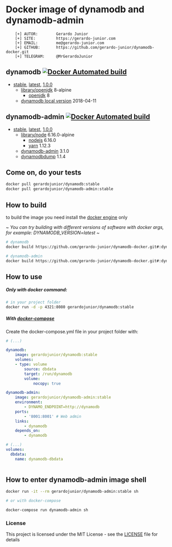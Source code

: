 # Docker image of dynamodb and dynamodb-admin

```
    [+] AUTOR:        Gerardo Junior
    [+] SITE:         https://gerardo-junior.com
    [+] EMAIL:        me@gerardo-junior.com
    [+] GITHUB:       https://github.com/gerardo-junior/dynamodb-docker.git
    [+] TELEGRAM:     @MrGerardoJunior
```

## dynamodb [![Docker Automated build](https://img.shields.io/docker/automated/jrottenberg/ffmpeg.svg)](https://hub.docker.com/r/gerardojunior/dynamodb/)
- [stable](https://github.com/gerardo-junior/dynamodb-docker/blob/master/dynamodb/Dockerfile), [latest](https://github.com/gerardo-junior/dynamodb-docker/blob/develop/dynamodb/Dockerfile), [1.0.0](https://github.com/gerardo-junior/dynamodb-docker/blob/1.0.0/dynamodb/Dockerfile)
    - [library/openjdk](https://hub.docker.com/_/openjdk) 8-alpine
      - [openjdk](https://openjdk.java.net/) 8
    - [dynamodb local version](https://docs.aws.amazon.com/amazondynamodb/latest/developerguide/DynamoDBLocal.DownloadingAndRunning.html) 2018-04-11

## dynamodb-admin [![Docker Automated build](https://img.shields.io/docker/automated/jrottenberg/ffmpeg.svg)](https://hub.docker.com/r/gerardojunior/dynamodb-admin/)
- [stable](https://github.com/gerardo-junior/dynamodb-docker/blob/master/dynamodb-admin/Dockerfile), [latest](https://github.com/gerardo-junior/dynamodb-docker/blob/develop/dynamodb-admin/Dockerfile), [1.0.0](https://github.com/gerardo-junior/dynamodb-docker/blob/1.0.0/dynamodb-admin/Dockerfile)
  - [library/node](https://hub.docker.com/_/node) 6.16.0-alpine
      - [nodejs](https://nodejs.org/) 6.16.0
      - [yarn](https://yarnpkg.com/) 1.12.3
  - [dynamodb-admin](https://github.com/aaronshaf/dynamodb-admin) 3.1.0
  - [dynamodbdump](https://github.com/bchew/dynamodump.git) 1.1.4

## Come on, do your tests

```bash
docker pull gerardojunior/dynamodb:stable
docker pull gerardojunior/dynamodb-admin:stable
```

## How to build

to build the image you need install the [docker engine](https://www.docker.com/) only

*~ You can try building with different versions of software with docker args, for example: DYNAMODB_VERSION=latest ~*
```bash
# dynamodb
docker build https://github.com/gerardo-junior/dynamodb-docker.git#:dynamodb --tag gerardojunior/dynamodb-admin

# dynamodb-admin
docker build https://github.com/gerardo-junior/dynamodb-docker.git#:dynamodb-admin --tag gerardojunior/dynamodb-admin
```
## How to use

##### Only with docker command:

```bash
# in your project folder
docker run -d -p 4321:8080 gerardojunior/dynamodb:stable
```
##### With [docker-compose](https://docs.docker.com/compose/)

Create the docker-compose.yml file  in your project folder with:

```yml
# (...)

dynamodb:
    image: gerardojunior/dynamodb:stable
    volumes:
    - type: volume
        source: dbdata
        target: /run/dynamodb
        volume:
            nocopy: true

dynamodb-admin:
    image: gerardojunior/dynamodb-admin:stable
    environment:
        - DYNAMO_ENDPOINT=http://dynamodb
    ports:
        - '8001:8001' # Web admin
    links:
        - dynamodb
    depends_on:
        - dynamodb

# (...)
volumes:
  dbdata:
    name: dynamodb-dbdata
        
```

## How to enter dynamodb-admin image shell
 
```bash
docker run -it --rm gerardojunior/dynamodb-admin:stable sh

# or with docker-compose

docker-compose run dynamodb-admin sh
```

### License  
This project is licensed under the MIT License - see the [LICENSE](LICENSE) file for details
